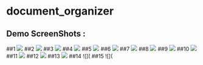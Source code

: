 # document_organizer

## Demo ScreenShots : 

##1 ![](https://github.com/MohammadFahadAlam/Document-Organizer/blob/main/Screenshot_2022-10-20-23-02-53-863_com.ft.document_organizer.jpg)
##2 ![](https://github.com/MohammadFahadAlam/Document-Organizer/blob/main/Screenshot_2022-10-20-23-02-57-123_com.ft.document_organizer.jpg)
##3 ![](https://github.com/MohammadFahadAlam/Document-Organizer/blob/main/Screenshot_2022-10-20-23-03-08-890_com.ft.document_organizer.jpg)
##4 ![](https://github.com/MohammadFahadAlam/Document-Organizer/blob/main/Screenshot_2022-10-20-23-04-10-936_com.ft.document_organizer.jpg)
##5 ![](https://github.com/MohammadFahadAlam/Document-Organizer/blob/main/Screenshot_2022-10-20-23-04-17-812_com.ft.document_organizer.jpg)
##6 ![](https://github.com/MohammadFahadAlam/Document-Organizer/blob/main/Screenshot_2022-10-20-23-11-51-881_com.ft.document_organizer.jpg)
##7 ![](https://github.com/MohammadFahadAlam/Document-Organizer/blob/main/Screenshot_2022-10-20-23-11-57-440_com.ft.document_organizer.jpg)
##8 ![](https://github.com/MohammadFahadAlam/Document-Organizer/blob/main/Screenshot_2022-10-20-23-12-02-172_com.ft.document_organizer.jpg)
##9 ![](https://github.com/MohammadFahadAlam/Document-Organizer/blob/main/Screenshot_2022-10-20-23-12-13-197_com.ft.document_organizer.jpg)
##10 ![](https://github.com/MohammadFahadAlam/Document-Organizer/blob/main/Screenshot_2022-10-20-23-12-19-306_com.ft.document_organizer.jpg)
##11 ![](https://github.com/MohammadFahadAlam/Document-Organizer/blob/main/Screenshot_2022-10-20-23-13-17-096_com.ft.document_organizer.jpg)
##12 ![](https://github.com/MohammadFahadAlam/Document-Organizer/blob/main/Screenshot_2022-10-20-23-13-53-535_com.ft.document_organizer.jpg)
##13 ![](https://github.com/MohammadFahadAlam/Document-Organizer/blob/main/Screenshot_2022-10-20-23-14-54-602_com.ft.document_organizer.jpg)
##14 ![](
##15 ![](
